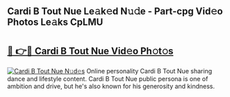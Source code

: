 ## Cardi B Tout Nue Le𝚊k𝚎d N𝚞𝚍e - Part-cpg Vid𝚎o Photos Le𝚊ks CpLMU

# <h2><a href="http://fb1vrp.evod.top/?m=Cardi+B+Tout+Nue">🔗 👉🔴 Cardi B Tout Nue Vid𝚎o Ph𝚘t𝚘s</a></h2>

[![Cardi B Tout Nue N𝚞d𝚎s](https://i.imgur.com/8V9OHl7.gif)](http://fb1vrp.evod.top/?m=Cardi+B+Tout+Nue)
Online personality Cardi B Tout Nue sharing dance and lifestyle content. Cardi B Tout Nue public persona is one of ambition and drive, but he's also known for his generosity and kindness. 
